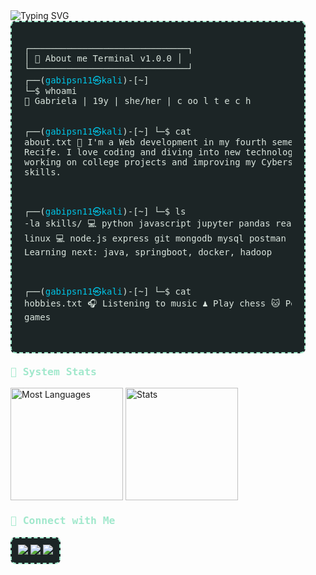 <div>
  <img src="https://readme-typing-svg.demolab.com?font=IBM+Plex+Mono&weight=400&pause=1000&color=A1E8CC&background=1C2526&width=500&height=40&lines=Hey%2F+I'm+Gabriela.+I'm+into+cybersecurity." alt="Typing SVG" />
</div>
<div style="font-family: 'IBM Plex Mono', monospace; color: #D9E4DD; background-color: #1C2526; padding: 20px; border: 2px dashed #A1E8CC; border-radius: 8px; width: 85%;">
  <pre>
┌──────────────────────────────┐
│ 💾 About me Terminal v1.0.0 │
└──────────────────────────────┘
┌──(<span style="color: #00C4E6;">gabipsn11㉿kali</span>)-[~]
└─$ whoami
👾 Gabriela | 19y | she/her | c oo l t e c h 

┌──(<span style="color: #00C4E6;">gabipsn11㉿kali</span>)-[~]
└─$ cat about.txt
🌟 I'm a Web development in my fourth semester of ADS at Senac Recife. I love coding and diving into new technologies. 
  Currently, I'm working on college projects and improving my Cybersecurity and Backend skills.

┌──(<span style="color: #00C4E6;">gabipsn11㉿kali</span>)-[~]
└─$ ls -la skills/
💻 python  javascript  jupyter  pandas  react.js  react-native  linux
💻 node.js  express  git  mongodb  mysql  postman  aws  springboot
✨ Learning next: java, springboot, docker, hadoop

┌──(<span style="color: #00C4E6;">gabipsn11㉿kali</span>)-[~]
└─$ cat hobbies.txt
🎧 Listening to music
♟️ Play chess
🐱 Pet my cats
🎮 Play games
  </pre>
</div>

<h3 style="font-family: 'IBM Plex Mono', monospace; color: #A1E8CC; margin-top: 20px;">💾 System Stats</h3>
<div>
  <img height="180em" src="https://github-readme-stats.vercel.app/api/top-langs/?username=Gabipsn11&theme=transparent&title_color=A1E8CC&text_color=D9E4DD&layout=compact&langs_count=7&hide_border=true&background=1C2526" alt="Most Languages" />
  <img height="180em" src="https://github-readme-stats.vercel.app/api?username=Gabipsn11&show_icons=true&theme=transparent&title_color=A1E8CC&text_color=D9E4DD&hide_border=true&count_private=true&background=1C2526" alt="Stats" />
</div>

<h3 style="font-family: 'IBM Plex Mono', monospace; color: #A1E8CC; margin-top: 20px;">💾 Connect with Me</h3>
<div style="background-color: #1C2526; padding: 10px; border: 2px dashed #A1E8CC; border-radius: 8px; width: fit-content;">
  <a target='_blank' href="https://www.instagram.com/gabrielap11res/">
    <img src="https://img.shields.io/badge/Instagram-A1E8CC?style=flat&logo=instagram&logoColor=1C2526&labelColor=A1E8CC">
  </a>
  <a target='_blank' href="https://www.linkedin.com/in/gabriela-pires-7787b6279/">
    <img src="https://img.shields.io/badge/LinkedIn-A1E8CC?style=flat&logo=linkedin&logoColor=1C2526&labelColor=A1E8CC">
  </a>
  <a href="https://open.spotify.com/user/31o4dqeazibwhhl2arsyocamg4vi?si=ce258ffc0ac74f6b" target="_blank">
    <img src="https://img.shields.io/badge/Spotify-A1E8CC?style=flat&logo=spotify&logoColor=1C2526&labelColor=A1E8CC">
  </a>
</div>
